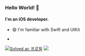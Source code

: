 ### Hello World! 👋

#### I'm an iOS developer.

- 😄 I'm familiar with Swift and UIKit

- 
[![Solved.ac 프로필](http://mazassumnida.wtf/api/generate_badge?boj=k2417000)](https://solved.ac/k2417000)
<img src="http://mazandi.herokuapp.com/api?handle=k2417000&theme=warm"/>


<!--
**seongminmon/seongminmon** is a ✨ _special_ ✨ repository because its `README.md` (this file) appears on your GitHub profile.

Here are some ideas to get you started:

- 🔭 I’m currently working on ...
- 🌱 I’m currently learning ...
- 👯 I’m looking to collaborate on ...
- 🤔 I’m looking for help with ...
- 💬 Ask me about ...
- 📫 How to reach me: ...
- 😄 Pronouns: ...
- ⚡ Fun fact: ...
-->
